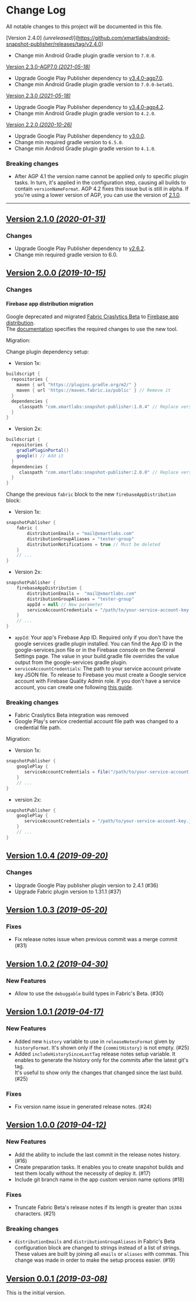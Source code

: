 Change Log
==========
All notable changes to this project will be documented in this file.

[Version 2.4.0] _(unreleased)_](https://github.com/xmartlabs/android-snapshot-publisher/releases/tag/v2.4.0)
- Change min Android Gradle plugin gradle version to `7.0.0`.


[Version 2.3.0-AGP7.0 _(2021-05-18)_](https://github.com/xmartlabs/android-snapshot-publisher/releases/tag/v2.3.0-AGP7.0)
- Upgrade Google Play Publisher dependency to [v3.4.0-agp7.0](https://github.com/Triple-T/gradle-play-publisher/releases/tag/3.4.0-agp7.0).
- Change min Android Gradle plugin gradle version to `7.0.0-beta01`.

[Version 2.3.0 _(2021-05-18)_](https://github.com/xmartlabs/android-snapshot-publisher/releases/tag/v2.3.0)
- Upgrade Google Play Publisher dependency to [v3.4.0-agp4.2](https://github.com/Triple-T/gradle-play-publisher/releases/tag/3.4.0-agp4.2).
- Change min Android Gradle plugin gradle version to `4.2.0`.

[Version 2.2.0 _(2020-10-26)_](https://github.com/xmartlabs/android-snapshot-publisher/releases/tag/v2.2.0)
- Upgrade Google Play Publisher dependency to [v3.0.0](https://github.com/Triple-T/gradle-play-publisher/releases/tag/3.0.0).
- Change min required gradle version to `6.5.0`.
- Change min Android Gradle plugin gradle version to `4.1.0`.

### Breaking changes
- After AGP 4.1 the version name cannot be applied only to specific plugin tasks. In turn, it's applied in the configuration step, causing all builds to contain `versionNameFormat`. AGP 4.2 fixes this issue but is still in alpha. If you're using a lower version of AGP, you can use the version of [2.1.0](https://github.com/xmartlabs/android-snapshot-publisher/releases/tag/v2.1.0).

---

[Version 2.1.0 _(2020-01-31)_](https://github.com/xmartlabs/android-snapshot-publisher/releases/tag/v2.1.0)
---

### Changes
- Upgrade Google Play Publisher dependency to [v2.6.2](https://github.com/Triple-T/gradle-play-publisher/releases/tag/2.6.2).
- Change min required gradle version to 6.0.


[Version 2.0.0 _(2019-10-15)_](https://github.com/xmartlabs/android-snapshot-publisher/releases/tag/v2.0.0)
---

### Changes
#### Firebase app distribution migration
Google deprecated and migrated [Fabric Craslytics Beta](https://get.fabric.io/roadmap) to [Firebase app distribution](https://firebase.google.com/docs/app-distribution).  
The [documentation](README.md#firebase-app-distribution) specifies the required changes to use the new tool. 

Migration:

Change plugin dependency setup:
- Version 1x:
```groovy
buildscript {
  repositories {
    maven { url "https://plugins.gradle.org/m2/" }
    maven { url 'https://maven.fabric.io/public' } // Remove it
  }
  dependencies {
     classpath "com.xmartlabs:snapshot-publisher:1.0.4" // Replace version
  }
}
```
- Version 2x:
```groovy
buildscript {
  repositories {
    gradlePluginPortal()
    google() // Add it
  }
  dependencies {
     classpath "com.xmartlabs:snapshot-publisher:2.0.0" // Replace version
  }
}
```

Change the previous `fabric` block to the new `firebaseAppDistribution` block:

- Version 1x:
```groovy
snapshotPublisher {
    fabric {
        distributionEmails = "mail@xmartlabs.com"
        distributionGroupAliases = "tester-group"
        distributionNotifications = true // Must be deleted
    }
    // ...
}
```

- Version 2x:
```groovy
snapshotPublisher {
    firebaseAppDistribution {
        distributionEmails =  "mail@xmartlabs.com"
        distributionGroupAliases = "tester-group"
        appId = null // New parameter
        serviceAccountCredentials = "/path/to/your-service-account-key.json" // new parameter
    }
    // ...
}
```
- `appId`: Your app's Firebase App ID.
Required only if you don't have the google services gradle plugin installed.
You can find the App ID in the google-services.json file or in the Firebase console on the General Settings page.
The value in your build.gradle file overrides the value output from the google-services gradle plugin.
- `serviceAccountCredentials`: The path to your service account private key JSON file.
To release to Firebase you must create a Google service account with Firebase Quality Admin role.
If you don't have a service account, you can create one following [this guide](https://firebase.google.com/docs/app-distribution/android/distribute-gradle#authenticate_using_a_service_account).

### Breaking changes
- Fabric Craslytics Beta integration was removed
- Google Play's service credential account file path was changed to a credential file path.

Migration:
- Version 1x:
```groovy
snapshotPublisher {
    googlePlay {
       serviceAccountCredentials = file("/path/to/your-service-account-key.json")
    }
    // ...
}
```
- version 2x:
```groovy
snapshotPublisher {
    googlePlay {
       serviceAccountCredentials = "/path/to/your-service-account-key.json"
    }
    // ...
}
```

[Version 1.0.4 _(2019-09-20)_](https://github.com/xmartlabs/android-snapshot-publisher/releases/tag/v1.0.4)
---

### Changes
- Upgrade Google Play publisher plugin version to 2.4.1 (#36)
- Upgrade Fabric plugin version to 1.31.1 (#37)

[Version 1.0.3 _(2019-05-20)_](https://github.com/xmartlabs/android-snapshot-publisher/releases/tag/v1.0.3)
---

### Fixes
- Fix release notes issue when previous commit was a merge commit (#31)

[Version 1.0.2 _(2019-04-30)_](https://github.com/xmartlabs/android-snapshot-publisher/releases/tag/v1.0.2)
---

### New Features
- Allow to use the `debuggable` build types in Fabric's Beta. (#30)

[Version 1.0.1 _(2019-04-17)_](https://github.com/xmartlabs/android-snapshot-publisher/releases/tag/v1.0.1)
---

### New Features
- Added new `history` variable to use in `releaseNotesFormat` given by `historyFormat`.
It's shown only if the `{commitHistory}` is not empty. (#25)
- Added `includeHistorySinceLastTag` release notes setup variable.
It enables to generate the history only for the commits after the latest git's tag.  
It's useful to show only the changes that changed since the last build. (#25)

### Fixes
- Fix version name issue in generated release notes. (#24)

[Version 1.0.0 _(2019-04-12)_](https://github.com/xmartlabs/android-snapshot-publisher/releases/tag/v1.0.0)
---

### New Features
- Add the ability to include the last commit in the release notes history. (#16)
- Create preparation tasks.
It enables you to create snapshot builds and test them locally without the necessity of deploy it. (#17)
- Include git branch name in the app custom version name options (#18)

### Fixes
- Truncate Fabric Beta's release notes if its length is greater than `16384` characters. (#21)

### Breaking changes
- `distributionEmails` and `distributionGroupAliases` in Fabric's Beta configuration block are changed to strings instead of a list of strings.
These values are built by joining all `emails` or `aliases` with commas.
This change was made in order to make the setup process easier. (#19)

[Version 0.0.1 _(2019-03-08)_](https://github.com/xmartlabs/android-snapshot-publisher/releases/tag/v0.0.1)
---

This is the initial version.
